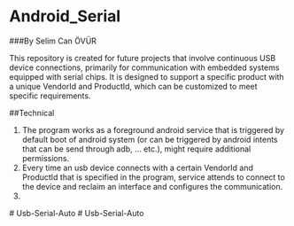 # Android_Serial
###By Selim Can ÖVÜR


This repository is created for future projects that involve continuous USB device connections, primarily for communication with embedded systems equipped with serial chips. It is designed to support a specific product with a unique VendorId and ProductId, which can be customized to meet specific requirements.

##Technical
1) The program works as a foreground android service that is triggered by default boot of android system (or can be triggered by android intents that can be send through adb, ... etc.), might require additional permissions.
2) Every time an usb device connects with a certain VendorId and ProductId that is specified in the program, service attends to connect to the device and reclaim an interface and configures the communication.
3) 
#   U s b - S e r i a l - A u t o  
 #   U s b - S e r i a l - A u t o  
 